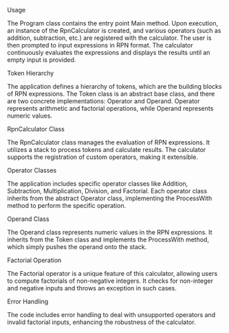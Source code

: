 Usage

The Program class contains the entry point Main method. Upon execution, an instance of the RpnCalculator is created, and various operators (such as addition, subtraction, etc.) are registered with the calculator. The user is then prompted to input expressions in RPN format. The calculator continuously evaluates the expressions and displays the results until an empty input is provided.

Token Hierarchy

The application defines a hierarchy of tokens, which are the building blocks of RPN expressions. The Token class is an abstract base class, and there are two concrete implementations: Operator and Operand. Operator represents arithmetic and factorial operations, while Operand represents numeric values.

RpnCalculator Class

The RpnCalculator class manages the evaluation of RPN expressions. It utilizes a stack to process tokens and calculate results. The calculator supports the registration of custom operators, making it extensible.

Operator Classes

The application includes specific operator classes like Addition, Subtraction, Multiplication, Division, and Factorial. Each operator class inherits from the abstract Operator class, implementing the ProcessWith method to perform the specific operation.

Operand Class

The Operand class represents numeric values in the RPN expressions. It inherits from the Token class and implements the ProcessWith method, which simply pushes the operand onto the stack.

Factorial Operation

The Factorial operator is a unique feature of this calculator, allowing users to compute factorials of non-negative integers. It checks for non-integer and negative inputs and throws an exception in such cases.

Error Handling

The code includes error handling to deal with unsupported operators and invalid factorial inputs, enhancing the robustness of the calculator.


